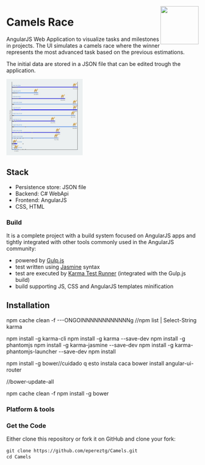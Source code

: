 <a><img style="float: right;" height="100" width="100 " src="Camels.Web/favicon.ico"></a>

# Camels Race

AngularJS Web Application to visualize tasks and milestones in projects. The UI simulates a camels race where the winner represents the most advanced task based on the previous estimations.

The initial data are stored in a JSON file that can be edited trough the application.

<a><img height="200" width="200" src="Camels.Web\app\images\sample.jpg"></a>

## Stack
* Persistence store: JSON file
* Backend: C# WebApi
* Frontend: AngularJS
* CSS, HTML
### Build

It is a complete project with a build system focused on AngularJS apps and tightly integrated with other tools commonly used in the AngularJS community:
* powered by [Gulp.js](http://gulpjs.com/)
* test written using [Jasmine](http://jasmine.github.io/) syntax
* test are executed by [Karma Test Runner](http://karma-runner.github.io/0.8/index.html) (integrated with the Gulp.js build)
* build supporting JS, CSS and AngularJS templates minification

## Installation
npm cache clean -f
---ONGOINNNNNNNNNNNNg
//npm list |  Select-String karma

npm install -g karma-cli
npm install -g karma --save-dev
npm install -g phantomjs
npm install -g karma-jasmine --save-dev
npm install -g karma-phantomjs-launcher --save-dev
npm install

npm install -g bower//cuidado q esto instala caca
 bower install angular-ui-router

 //bower-update-all



 npm cache clean -f
 npm install -g bower

### Platform & tools
### Get the Code

Either clone this repository or fork it on GitHub and clone your fork:

```
git clone https://github.com/epereztg/Camels.git
cd Camels
```

 
 
